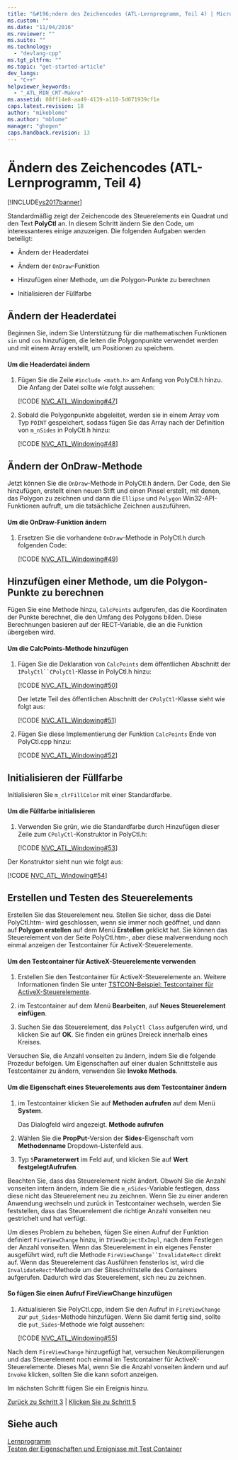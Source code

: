 ```yaml
---
title: "&#196;ndern des Zeichencodes (ATL-Lernprogramm, Teil 4) | Microsoft Docs"
ms.custom: ""
ms.date: "11/04/2016"
ms.reviewer: ""
ms.suite: ""
ms.technology: 
  - "devlang-cpp"
ms.tgt_pltfrm: ""
ms.topic: "get-started-article"
dev_langs: 
  - "C++"
helpviewer_keywords: 
  - "_ATL_MIN_CRT-Makro"
ms.assetid: 08ff14e8-aa49-4139-a110-5d071939cf1e
caps.latest.revision: 18
author: "mikeblome"
ms.author: "mblome"
manager: "ghogen"
caps.handback.revision: 13
---
```

# &#196;ndern des Zeichencodes (ATL-Lernprogramm, Teil 4)
[!INCLUDE[vs2017banner](../assembler/inline/includes/vs2017banner.md)]

Standardmäßig zeigt der Zeichencode des Steuerelements ein Quadrat und den Text **PolyCtl** an.  In diesem Schritt ändern Sie den Code, um interessanteres einige anzuzeigen.  Die folgenden Aufgaben werden beteiligt:  
  
-   Ändern der Headerdatei  
  
-   Ändern der `OnDraw`\-Funktion  
  
-   Hinzufügen einer Methode, um die Polygon\-Punkte zu berechnen  
  
-   Initialisieren der Füllfarbe  
  
## Ändern der Headerdatei  
 Beginnen Sie, indem Sie Unterstützung für die mathematischen Funktionen `sin` und `cos` hinzufügen, die leiten die Polygonpunkte verwendet werden und mit einem Array erstellt, um Positionen zu speichern.  
  
#### Um die Headerdatei ändern  
  
1.  Fügen Sie die Zeile `#include <math.h>` am Anfang von PolyCtl.h hinzu.  Die Anfang der Datei sollte wie folgt aussehen:  
  
     [!CODE [NVC_ATL_Windowing#47](../CodeSnippet/VS_Snippets_Cpp/NVC_ATL_Windowing#47)]  
  
2.  Sobald die Polygonpunkte abgeleitet, werden sie in einem Array vom Typ `POINT` gespeichert, sodass fügen Sie das Array nach der Definition von `m_nSides` in PolyCtl.h hinzu:  
  
     [!CODE [NVC_ATL_Windowing#48](../CodeSnippet/VS_Snippets_Cpp/NVC_ATL_Windowing#48)]  
  
## Ändern der OnDraw\-Methode  
 Jetzt können Sie die `OnDraw`\-Methode in PolyCtl.h ändern.  Der Code, den Sie hinzufügen, erstellt einen neuen Stift und einen Pinsel erstellt, mit denen, das Polygon zu zeichnen und dann die `Ellipse` und `Polygon` Win32\-API\-Funktionen aufruft, um die tatsächliche Zeichnen auszuführen.  
  
#### Um die OnDraw\-Funktion ändern  
  
1.  Ersetzen Sie die vorhandene `OnDraw`\-Methode in PolyCtl.h durch folgenden Code:  
  
     [!CODE [NVC_ATL_Windowing#49](../CodeSnippet/VS_Snippets_Cpp/NVC_ATL_Windowing#49)]  
  
## Hinzufügen einer Methode, um die Polygon\-Punkte zu berechnen  
 Fügen Sie eine Methode hinzu, `CalcPoints` aufgerufen, das die Koordinaten der Punkte berechnet, die den Umfang des Polygons bilden.  Diese Berechnungen basieren auf der RECT\-Variable, die an die Funktion übergeben wird.  
  
#### Um die CalcPoints\-Methode hinzufügen  
  
1.  Fügen Sie die Deklaration von `CalcPoints` dem öffentlichen Abschnitt der `IPolyCtl``CPolyCtl`\-Klasse in PolyCtl.h hinzu:  
  
     [!CODE [NVC_ATL_Windowing#50](../CodeSnippet/VS_Snippets_Cpp/NVC_ATL_Windowing#50)]  
  
     Der letzte Teil des öffentlichen Abschnitt der `CPolyCtl`\-Klasse sieht wie folgt aus:  
  
     [!CODE [NVC_ATL_Windowing#51](../CodeSnippet/VS_Snippets_Cpp/NVC_ATL_Windowing#51)]  
  
2.  Fügen Sie diese Implementierung der Funktion `CalcPoints` Ende von PolyCtl.cpp hinzu:  
  
     [!CODE [NVC_ATL_Windowing#52](../CodeSnippet/VS_Snippets_Cpp/NVC_ATL_Windowing#52)]  
  
## Initialisieren der Füllfarbe  
 Initialisieren Sie `m_clrFillColor` mit einer Standardfarbe.  
  
#### Um die Füllfarbe initialisieren  
  
1.  Verwenden Sie grün, wie die Standardfarbe durch Hinzufügen dieser Zeile zum `CPolyCtl`\-Konstruktor in PolyCtl.h:  
  
     [!CODE [NVC_ATL_Windowing#53](../CodeSnippet/VS_Snippets_Cpp/NVC_ATL_Windowing#53)]  
  
 Der Konstruktor sieht nun wie folgt aus:  
  
 [!CODE [NVC_ATL_Windowing#54](../CodeSnippet/VS_Snippets_Cpp/NVC_ATL_Windowing#54)]  
  
## Erstellen und Testen des Steuerelements  
 Erstellen Sie das Steuerelement neu.  Stellen Sie sicher, dass die Datei PolyCtl.htm\- wird geschlossen, wenn sie immer noch geöffnet, und dann auf **Polygon erstellen** auf dem Menü **Erstellen** geklickt hat.  Sie können das Steuerelement von der Seite PolyCtl.htm\-, aber diese malverwendung noch einmal anzeigen der Testcontainer für ActiveX\-Steuerelemente.  
  
#### Um den Testcontainer für ActiveX\-Steuerelemente verwenden  
  
1.  Erstellen Sie den Testcontainer für ActiveX\-Steuerelemente an.  Weitere Informationen finden Sie unter [TSTCON\-Beispiel: Testcontainer für ActiveX\-Steuerelemente](../top/visual-cpp-samples.md).  
  
2.  im Testcontainer auf dem Menü **Bearbeiten**, auf **Neues Steuerelement einfügen**.  
  
3.  Suchen Sie das Steuerelement, das `PolyCtl Class` aufgerufen wird, und klicken Sie auf **OK**.  Sie finden ein grünes Dreieck innerhalb eines Kreises.  
  
 Versuchen Sie, die Anzahl vonseiten zu ändern, indem Sie die folgende Prozedur befolgen.  Um Eigenschaften auf einer dualen Schnittstelle aus Testcontainer zu ändern, verwenden Sie **Invoke Methods**.  
  
#### Um die Eigenschaft eines Steuerelements aus dem Testcontainer ändern  
  
1.  im Testcontainer klicken Sie auf **Methoden aufrufen** auf dem Menü **System**.  
  
     Das Dialogfeld wird angezeigt. **Methode aufrufen**  
  
2.  Wählen Sie die **PropPut**\-Version der **Sides**\-Eigenschaft vom **Methodenname** Dropdown\-Listenfeld aus.  
  
3.  Typ `5`**Parameterwert** im Feld auf, und klicken Sie auf **Wert festgelegtAufrufen**.  
  
 Beachten Sie, dass das Steuerelement nicht ändert.  Obwohl Sie die Anzahl vonseiten intern ändern, indem Sie die `m_nSides`\-Variable festlegen, dass diese nicht das Steuerelement neu zu zeichnen.  Wenn Sie zu einer anderen Anwendung wechseln und zurück in Testcontainer wechseln, werden Sie feststellen, dass das Steuerelement die richtige Anzahl vonseiten neu gestrichelt und hat verfügt.  
  
 Um dieses Problem zu beheben, fügen Sie einen Aufruf der Funktion definiert `FireViewChange` hinzu, in `IViewObjectExImpl`, nach dem Festlegen der Anzahl vonseiten.  Wenn das Steuerelement in ein eigenes Fenster ausgeführt wird, ruft die Methode `FireViewChange``InvalidateRect` direkt auf.  Wenn das Steuerelement das Ausführen fensterlos ist, wird die `InvalidateRect`\-Methode um der Siteschnittstelle des Containers aufgerufen.  Dadurch wird das Steuerelement, sich neu zu zeichnen.  
  
#### So fügen Sie einen Aufruf FireViewChange hinzufügen  
  
1.  Aktualisieren Sie PolyCtl.cpp, indem Sie den Aufruf in `FireViewChange` zur `put_Sides`\-Methode hinzufügen.  Wenn Sie damit fertig sind, sollte die `put_Sides`\-Methode wie folgt aussehen:  
  
     [!CODE [NVC_ATL_Windowing#55](../CodeSnippet/VS_Snippets_Cpp/NVC_ATL_Windowing#55)]  
  
 Nach dem `FireViewChange` hinzugefügt hat, versuchen Neukompilierungen und das Steuerelement noch einmal im Testcontainer für ActiveX\-Steuerelemente.  Dieses Mal, wenn Sie die Anzahl vonseiten ändern und auf `Invoke` klicken, sollten Sie die kann sofort anzeigen.  
  
 Im nächsten Schritt fügen Sie ein Ereignis hinzu.  
  
 [Zurück zu Schritt 3](../atl/adding-a-property-to-the-control-atl-tutorial-part-3.md) &#124; [Klicken Sie zu Schritt 5](../atl/adding-an-event-atl-tutorial-part-5.md)  
  
## Siehe auch  
 [Lernprogramm](../atl/active-template-library-atl-tutorial.md)   
 [Testen der Eigenschaften und Ereignisse mit Test Container](../mfc/testing-properties-and-events-with-test-container.md)